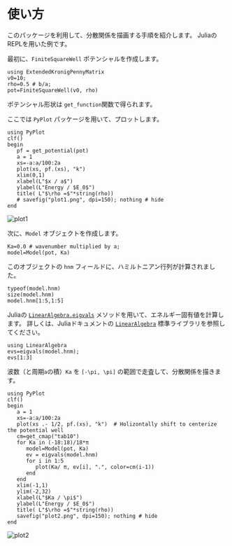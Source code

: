 # 使い方

このパッケージを利用して、分散関係を描画する手順を紹介します。
JuliaのREPLを用いた例です。

最初に、`FiniteSquareWell` ポテンシャルを作成します。

```@repl session1
using ExtendedKronigPennyMatrix
v0=10; 
rho=0.5 # b/a;
pot=FiniteSquareWell(v0, rho)
```

ポテンシャル形状は `get_function`関数で得られます。

ここでは `PyPlot` パッケージを用いて、プロットします。

```@repl session1
using PyPlot
clf()
begin
   pf = get_potential(pot)
   a = 1
   xs=-a:a/100:2a
   plot(xs, pf.(xs), "k")
   xlim(0,1)
   xlabel(L"$x / a$")
   ylabel(L"Energy / $E_0$")
   title( L"$\rho =$"*string(rho))
   # savefig("plot1.png", dpi=150); nothing # hide
end
```

![plot1](plot1.png)


次に、`Model` オブジェクトを作成します。

```@repl session1
Ka=0.0 # wavenumber multiplied by a;
model=Model(pot, Ka)
```

このオブジェクトの `hnm` フィールドに、ハミルトニアン行列が計算されました。

```@repl session1
typeof(model.hnm)
size(model.hnm)
model.hnm[1:5,1:5]
```

Juliaの [`LinearAlgebra.eigvals`](https://docs.julialang.org/en/v1/stdlib/LinearAlgebra/#LinearAlgebra.eigvals) メソッドを用いて、エネルギー固有値を計算します。
詳しくは、Juliaドキュメントの [`LinearAlgebra`](https://docs.julialang.org/en/v1/stdlib/LinearAlgebra/)
標準ライブラリを参照してください。

```@repl session1
using LinearAlgebra
evs=eigvals(model.hnm);
evs[1:3]
```

波数（と周期`a`の積）`Ka` を ``[-\pi, \pi]`` の範囲で走査して、分散関係を描きます。

```@repl session1
using PyPlot
clf()
begin
   a = 1
   xs=-a:a/100:2a
   plot(xs .- 1/2, pf.(xs), "k")  # Holizontally shift to centerize the potential well
   cm=get_cmap("tab10")
   for Ka in (-18:18)/18*π
      model=Model(pot, Ka)
      ev = eigvals(model.hnm)
      for i in 1:5
         plot(Ka/ π, ev[i], ".", color=cm(i-1))
      end
   end
   xlim(-1,1)
   ylim(-2,32)
   xlabel(L"$Ka / \pi$")
   ylabel(L"Energy / $E_0$")
   title( L"$\rho =$"*string(rho))
   savefig("plot2.png", dpi=150); nothing # hide
end
```

![plot2](plot2.png)


